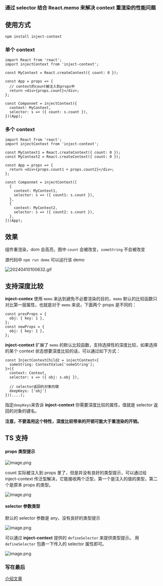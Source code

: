 ### **通过 selector 结合 React.memo 来解决 context 重渲染的性能问题**

## 使用方式

```shell
npm install inject-context
```

### 单个 context

```tsx
import React from 'react';
import injectContext from 'inject-context';

const MyContext = React.createContext({ count: 0 });

const App = props => {
  // context的count被注入到props中
  return <div>{props.count}</div>;
};

const Componnet = injectContext({
  context: MyContext,
  selector: s => ({ count: s.count }),
})(App);
```

### 多个 context

```tsx
import React from 'react';
import injectContext from 'inject-context';

const MyContext1 = React.createContext({ count: 0 });
const MyContext2 = React.createContext({ count: 0 });

const App = props => {
  return <div>{props.count1 + props.count2}</div>;
};

const Componnet = injectContext([
  {
    context: MyContext1,
    selector: s => ({ count1: s.count }),
  },
  {
    context: MyContext2,
    selector: s => ({ count2: s.count }),
  },
])(App);
```

## 效果

组件重渲染，dom 会高亮，图中 `count` 会被改变，`someString` 不会被改变

源代码中 `npm run demo` 可以运行该 demo

![20240410100632.gif](https://cdn.nlark.com/yuque/0/2024/gif/8406536/1712714803261-3211f283-75a3-48d1-89da-65d37dc10bba.gif#averageHue=%23f9f9fe&clientId=ud51f2106-5b8f-4&from=paste&height=326&id=u2b67f847&originHeight=652&originWidth=1592&originalType=binary&ratio=2&rotation=0&showTitle=false&size=228359&status=done&style=none&taskId=u8ed8d7e6-a0a5-4562-b475-8da1e105d69&title=&width=796)

## 支持深度比较

**inject-contex** 使用 `memo` 来达到避免不必要渲染的目的，`memo` 默认的比较函数只对比第一层属性，也就是对于 `memo` 来说，下面两个 props 是不同的：

```tsx
const prevProps = {
  obj: { key: 1 },
};
const newProps = {
  obj: { key: 1 },
};
```

**inject-context** 扩展了 `memo` 的默认比较函数，支持选择性的深度比较，如果选择的某个 context 状态想要深度比较的话，可以通过如下方式：

```tsx
const InjectContextChild2 = injectContext<{
  someString: ContextValue['someString'];
}>({
  context: Context,
  selector: s => ({ obj: s.obj }),

  // selector返回的对象的键
  deepKeys: ['obj']
})(....);
```

指定`deepKeys`来告诉 **inject-context** 你需要深度比较的属性，值就是 selector 返回的对象的键名。

**注意，不要滥用这个特性，深度比较带来的开销可能大于重渲染的开销。**

## TS 支持

#### props 类型提示

![image.png](https://cdn.nlark.com/yuque/0/2024/png/8406536/1712715954186-1ef8a3e4-0049-4b09-a564-177a46846a67.png#averageHue=%2320201f&clientId=u3c866676-172b-4&from=paste&height=136&id=u542129e3&originHeight=272&originWidth=700&originalType=binary&ratio=2&rotation=0&showTitle=false&size=48736&status=done&style=none&taskId=u6bbcef87-c7e6-4fbd-ba63-880218da9f0&title=&width=350)

count 实际被注入到 props 里了，但是并没有良好的类型提示，可以通过给 inject-context 传泛型解决，它能接收两个泛型，第一个是注入的值的类型，第二个是原本 props 的类型。

![image.png](https://cdn.nlark.com/yuque/0/2024/png/8406536/1712716255130-d4bcc7e7-d0a3-4c80-b940-2b908eea85e1.png#averageHue=%23201f1f&clientId=u3c866676-172b-4&from=paste&height=306&id=u89d529ab&originHeight=612&originWidth=1542&originalType=binary&ratio=2&rotation=0&showTitle=false&size=128044&status=done&style=none&taskId=u28faf9fe-98f8-4fa8-949c-7e951a719ab&title=&width=771)

#### selector 参数类型

默认的 selector 参数是 any，没有良好的类型提示

![image.png](https://cdn.nlark.com/yuque/0/2024/png/8406536/1712716481791-17e48c21-f6f7-474b-a0dd-e2f4080506d1.png#averageHue=%23212120&clientId=u3c866676-172b-4&from=paste&height=144&id=ude480040&originHeight=288&originWidth=1036&originalType=binary&ratio=2&rotation=0&showTitle=false&size=58706&status=done&style=none&taskId=u9d714e9e-a3ba-4cfe-a566-b88f37eb622&title=&width=518)

可以通过 **inject-context** 提供的 `defineSelector` 来提供类型提示。
用 `defineSelector` 包裹一下传入的 selector 属性即可。

![image.png](https://cdn.nlark.com/yuque/0/2024/png/8406536/1712716630227-b21c2a9d-fb95-4402-8364-ee600c94e318.png#averageHue=%2320201f&clientId=u3c866676-172b-4&from=paste&height=269&id=u6469d657&originHeight=538&originWidth=1750&originalType=binary&ratio=2&rotation=0&showTitle=false&size=102980&status=done&style=none&taskId=u5228cd15-047c-4a0f-9d3e-bd6a9961418&title=&width=875)

### 写在最后

[介绍文章](https://juejin.cn/post/7355800792073519144)
